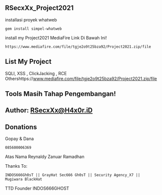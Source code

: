 ## RSecxXx_Project2021

installasi proyek whatweb
```
gem install simpel-whatweb
```

install my Project2021 MediaFire
Link Di Bawah Ini!
```
https://www.mediafire.com/file/tgje2o9t25bza92/Project2021.zip/file
```

## List My Project
SQLI, XSS , ClickJacking , RCE Othershttps://www.mediafire.com/file/tgje2o9t25bza92/Project2021.zip/file

## Tools Masih Tahap Pengembangan!

## Author: RSecxXx@H4x0r.iD

## Donations
Gopay & Dana
```
085600006369
```
Atas Nama
Reynaldy Zanuar Ramadhan

Thanks To:
```
INDOS666Gh0sT || GrayHat Sec666 Gh0sT || Security Agency_X7 || Mugiwara BlackHat
```


TTD
Founder INDOS666GHOST
